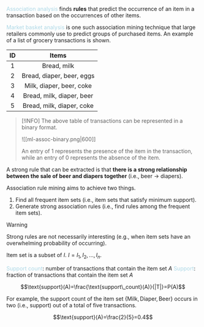 <span style = "color:lightblue">Association analysis</span> finds **rules** that predict the occurrence of an item in a transaction based on the occurrences of other items.

<span style = "color:lightblue">Market basket analysis</span> is one such association mining technique that large retailers commonly use to predict groups of purchased items. An example of a list of grocery transactions is shown.

| ID  |           Items           |
|:---:|:-------------------------:|
|  1  |        Bread, milk        |
|  2  | Bread, diaper, beer, eggs |
|  3  | Milk, diaper, beer, coke  |
|  4  | Bread, milk, diaper, beer |
|  5  | Bread, milk, diaper, coke |

> [!INFO]
> The above table of transactions can be represented in a binary format.
> 
> ![[ml-assoc-binary.png|600]]
> 
> An entry of $1$ represents the presence of the item in the transaction, while an entry of $0$ represents the absence of the item.

A strong rule that can be extracted is that **there is a strong relationship between the sale of beer and diapers together** (i.e., beer $\rightarrow$ diapers).

Association rule mining aims to achieve two things.
1. Find all frequent item sets (i.e., item sets that satisfy minimum support).
2. Generate strong association rules (i.e., find rules among the frequent item sets).

> [!WARNING]
> Strong rules are not necessarily interesting (e.g., when item sets have an overwhelming probability of occurring).

Item set is a subset of $I$. $I={I_1, I_2, \ldots, I_n}$.

<span style = "color:lightblue">Support count</span>: number of transactions that contain the item set $A$
<span style = "color:lightblue">Support</span>: fraction of transactions that contain the item set $A$

$$\text{support}(A)=\frac{\text{support\_count}(A)}{|T|}=P(A)$$

For example, the support count of the item set $\{\text{Milk}, \text{Diaper}, \text{Beer}\}$ occurs in two (i.e., support) out of a total of five transactions.

$$\text{support}(A)=\frac{2}{5}=0.4$$

